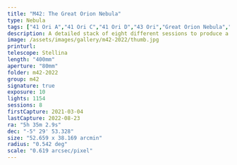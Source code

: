 ```yaml
---
title: "M42: The Great Orion Nebula"
type: Nebula
tags: ["41 Ori A","41 Ori C","41 Ori D","43 Ori","Great Orion Nebula","M42","M43","Mairan's Nebula","NGC1976","NGC1982","Orion Nebula","The star Mizan Batil II (θ2 Ori)","The star Trapezium (θ1 Ori A)","The star θ1 Ori C","The star θ1 Ori D"]
description: A detailed stack of eight different sessions to produce a detailed portrait of one of the largest, brightest, and most intricately detailed nebulae.
image: /assets/images/gallery/m42-2022/thumb.jpg
printurl: 
telescope: Stellina
length: "400mm"
aperture: "80mm"
folder: m42-2022
group: m42
signature: true
exposure: 10
lights: 1154
sessions: 8
firstCapture: 2021-03-04 
lastCapture: 2022-08-23
ra: "5h 35m 2.9s"
dec: "-5° 29' 53.328"
size: "52.659 x 38.169 arcmin"
radius: "0.542 deg"
scale: "0.619 arcsec/pixel"
---
```

